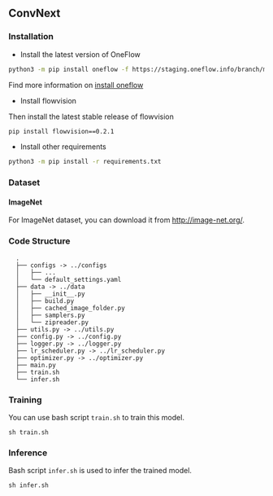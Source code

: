 ## ConvNext

### Installation
- Install the latest version of OneFlow
```bash
python3 -m pip install oneflow -f https://staging.oneflow.info/branch/master/[PLATFORM]
```
Find more information on [install oneflow](https://github.com/Oneflow-Inc/oneflow#install-oneflow)

- Install flowvision

Then install the latest stable release of flowvision

```bash
pip install flowvision==0.2.1
```

- Install other requirements
```bash
python3 -m pip install -r requirements.txt
```


### Dataset
#### ImageNet
For ImageNet dataset, you can download it from http://image-net.org/.

### Code Structure


  ```
    .
    ├── configs -> ../configs
    │   ├── ...
    │   └── default_settings.yaml
    ├── data -> ../data
    │   ├── __init__.py
    │   ├── build.py
    │   ├── cached_image_folder.py
    │   ├── samplers.py
    │   └── zipreader.py
    ├── utils.py -> ../utils.py
    ├── config.py -> ../config.py
    ├── logger.py -> ../logger.py
    ├── lr_scheduler.py -> ../lr_scheduler.py
    ├── optimizer.py -> ../optimizer.py
    ├── main.py
    ├── train.sh
    └── infer.sh
  ```



### Training
You can use bash script `train.sh` to train this model.
```````
sh train.sh
```````

### Inference

Bash script `infer.sh` is used to infer the trained model.
```````
sh infer.sh
```````
